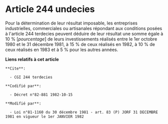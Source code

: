 # Article 244 undecies

Pour la détermination de leur résultat imposable, les entreprises industrielles, commerciales ou artisanales répondant aux
conditions posées à l'article 244 terdecies peuvent déduire de leur résultat une somme égale à 10 % [*pourcentage*] de leurs
investissements réalisés entre le 1er octobre 1980 et le 31 décembre 1981, à 15 % de ceux réalisés en 1982, à 10 % de ceux
réalisés en 1983 et à 5 % pour les autres années.

**Liens relatifs à cet article**

	**Cite**:

	  - CGI 244 terdecies

	**Codifié par**:

	  - Décret n°82-881 1982-10-15

	**Modifié par**:

	  - Loi n°81-1160 du 30 décembre 1981 - art. 83 (P) JORF 31 DECEMBRE 1981 en vigueur le 1er JANVIER 1982

